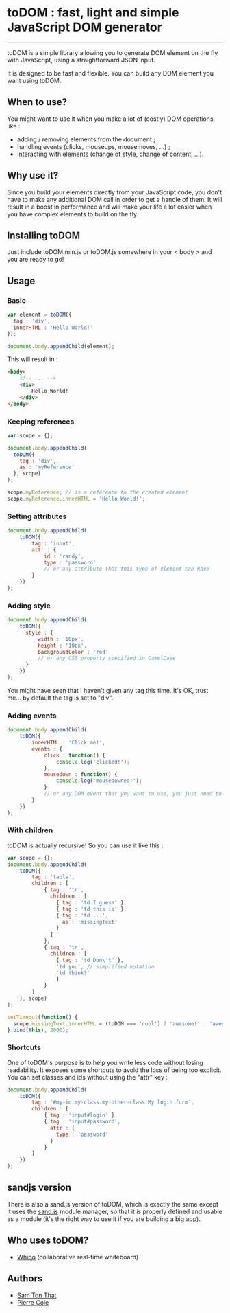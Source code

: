 # toDOM : fast, light and simple JavaScript DOM generator
---------------------------------------------------------
toDOM is a simple library allowing you to generate DOM element on the fly with JavaScript, using a straightforward JSON input.

It is designed to be fast and flexible. You can build any DOM element you want using toDOM.

## When to use?
You might want to use it when you make a lot of (costly) DOM operations, like :
* adding / removing elements from the document ;
* handling events (clicks, mouseups, mousemoves, ...) ;
* interacting with elements (change of style, change of content, ...).

## Why use it?
Since you build your elements directly from your JavaScript code, you don't have to make any additional DOM call in order to get a handle of them. It will result in a boost in performance and will make your life a lot easier when you have complex elements to build on the fly.

## Installing toDOM
Just include toDOM.min.js or toDOM.js somewhere in your < body > and you are ready to go!

## Usage
### Basic
```javascript
var element = toDOM({
  tag : 'div',
  innerHTML : 'Hello World!'
});

document.body.appendChild(element);
```

This will result in :
```html
<body>
    <!-- ... -->
    <div>
        Hello World!
    </div>
</body>
```

### Keeping references
``` javascript
var scope = {};

document.body.appendChild(
  toDOM({
    tag : 'div',
    as : 'myReference'
  }, scope)
);

scope.myReference; // is a reference to the created element
scope.myReference.innerHTML = 'Hello World!';
```

### Setting attributes
```javascript
document.body.appendChild(
    toDOM({
        tag : 'input',
        attr : {
            id : 'randy',
            type : 'password'
            // or any attribute that this type of element can have
        }
    })
);
```

### Adding style
```javascript
document.body.appendChild(
    toDOM({
      style : {
          width : '10px',
          height : '10px',
          backgroundColor : 'red'
          // or any CSS property specified in CamelCase
      }
    })
);
```
You might have seen that I haven't given any tag this time. It's OK, trust me... by default the tag is set to "div".

### Adding events
```javascript
document.body.appendChild(
    toDOM({
        innerHTML : 'Click me!',
        events : {
            click : function() {
                console.log('clicked!');
            },
            mousedown : function() {
                console.log('mousedowned!');
            }
            // or any DOM event that you want to use, you just need to remove the "on" prefix
        }
    })
);
```

### With children
toDOM is actually recursive! So you can use it like this :
```javascript
var scope = {};
document.body.appendChild(
    toDOM({
        tag : 'table',
        children : [
            { tag : 'tr',
              children : [
                { tag : 'td I guess' },
                { tag : 'td this is' },
                { tag : 'td ...',
                  as : 'missingText'
                }
              ]
            },
            { tag : 'tr',
              children : [
                { tag : 'td Don\'t' },
                'td you', // simplified notation
                'td think?'
                ]
            }
        ]
    }, scope)
);

setTimeout(function() {
  scope.missingText.innerHTML = (toDOM === 'cool') ? 'awesome!' : 'awesome!';
}.bind(this), 2000);
```

### Shortcuts
One of toDOM's purpose is to help you write less code without losing readability. It exposes some shortcuts to avoid the loss of being too explicit. You can set classes and ids without using the "attr" key :

```javascript
document.body.appendChild(
    toDOM({
        tag : '#my-id.my-class.my-other-class My login form',
        children : [
            { tag : 'input#login' },
            { tag : 'input#password',
              attr : {
                type : 'password'
              }
            }
        ]
    })
);
```

## sandjs version
There is also a sand.js version of toDOM, which is exactly the same except it uses the [sand.js](https://github.com/KspR/sandjs) module manager, so that it is properly defined and usable as a module (it's the right way to use it if you are building a big app).

## Who uses toDOM?
* [Whibo](http://whibo.com) (collaborative real-time whiteboard)

## Authors 
* [Sam Ton That](https://github.com/KspR)
* [Pierre Cole](https://github.com/piercus)